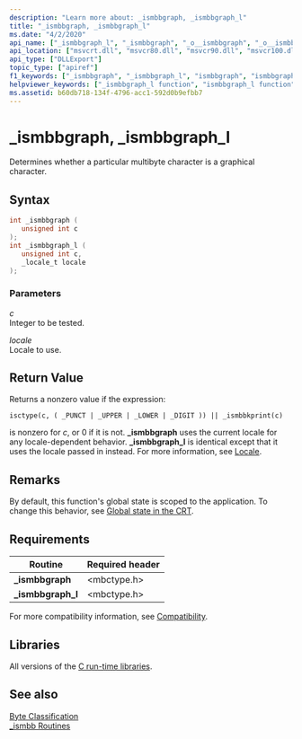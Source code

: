 ```yaml
---
description: "Learn more about: _ismbbgraph, _ismbbgraph_l"
title: "_ismbbgraph, _ismbbgraph_l"
ms.date: "4/2/2020"
api_name: ["_ismbbgraph_l", "_ismbbgraph", "_o__ismbbgraph", "_o__ismbbgraph_l"]
api_location: ["msvcrt.dll", "msvcr80.dll", "msvcr90.dll", "msvcr100.dll", "msvcr100_clr0400.dll", "msvcr110.dll", "msvcr110_clr0400.dll", "msvcr120.dll", "msvcr120_clr0400.dll", "ucrtbase.dll", "api-ms-win-crt-multibyte-l1-1-0.dll", "api-ms-win-crt-private-l1-1-0.dll"]
api_type: ["DLLExport"]
topic_type: ["apiref"]
f1_keywords: ["_ismbbgraph", "_ismbbgraph_l", "ismbbgraph", "ismbbgraph_l"]
helpviewer_keywords: ["_ismbbgraph_l function", "ismbbgraph_l function", "_ismbbgraph function", "ismbbgraph function"]
ms.assetid: b60db718-134f-4796-acc1-592d0b9efbb7
---
```

# _ismbbgraph, _ismbbgraph_l

Determines whether a particular multibyte character is a graphical character.

## Syntax

```C
int _ismbbgraph (
   unsigned int c
);
int _ismbbgraph_l (
   unsigned int c,
   _locale_t locale
);
```

### Parameters

*c*<br/>
Integer to be tested.

*locale*<br/>
Locale to use.

## Return Value

Returns a nonzero value if the expression:

`isctype(c, ( _PUNCT | _UPPER | _LOWER | _DIGIT )) || _ismbbkprint(c)`

is nonzero for *c*, or 0 if it is not. **_ismbbgraph** uses the current locale for any locale-dependent behavior. **_ismbbgraph_l** is identical except that it uses the locale passed in instead. For more information, see [Locale](../../c-runtime-library/locale.md).

## Remarks

By default, this function's global state is scoped to the application. To change this behavior, see [Global state in the CRT](../global-state.md).

## Requirements

|Routine|Required header|
|-------------|---------------------|
|**_ismbbgraph**|\<mbctype.h>|
|**_ismbbgraph_l**|\<mbctype.h>|

For more compatibility information, see [Compatibility](../../c-runtime-library/compatibility.md).

## Libraries

All versions of the [C run-time libraries](../../c-runtime-library/crt-library-features.md).

## See also

[Byte Classification](../../c-runtime-library/byte-classification.md)<br/>
[_ismbb Routines](../../c-runtime-library/ismbb-routines.md)<br/>
